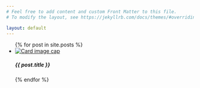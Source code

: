 ```yaml
---
# Feel free to add content and custom Front Matter to this file.
# To modify the layout, see https://jekyllrb.com/docs/themes/#overriding-theme-defaults

layout: default
---
```


<ul>
  {% for post in site.posts %}
    <li>
<div class="card" style="width: 18rem;">
  <a href="{{ post.url }}">
    <img class="card-img-top" src="{{ post.image }}" alt="Card image cap">
  </a>
  <div class="card-body">
    <h5 class="card-title">{{ post.title }}</h5>
  </div>
</div>
    </li>
  {% endfor %}
</ul>